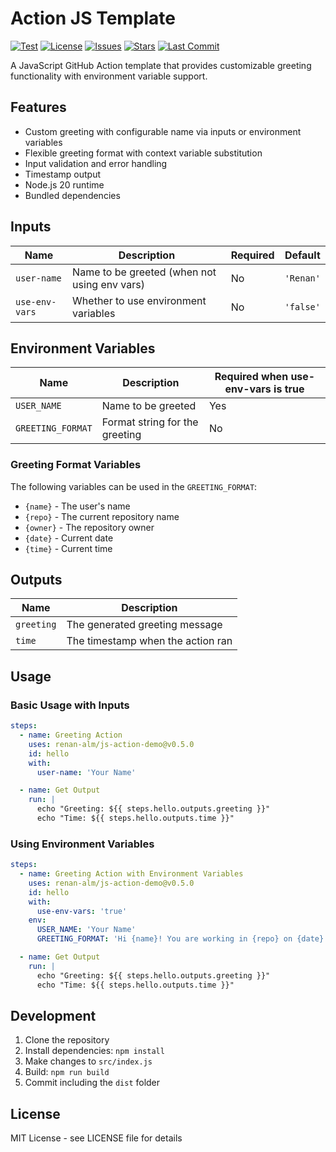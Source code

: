 # Action JS Template

[![Test](https://github.com/renan-alm/js-action-demo/actions/workflows/2-test-action.yml/badge.svg)](https://github.com/renan-alm/js-action-demo/actions/workflows/2-test-action.yml)
[![License](https://img.shields.io/github/license/renan-alm/js-action-demo)](LICENSE)
[![Issues](https://img.shields.io/github/issues/renan-alm/js-action-demo)](https://github.com/renan-alm/js-action-demo/issues)
[![Stars](https://img.shields.io/github/stars/renan-alm/js-action-demo)](https://github.com/renan-alm/js-action-demo/stargazers)
[![Last Commit](https://img.shields.io/github/last-commit/renan-alm/js-action-demo)](https://github.com/renan-alm/js-action-demo/commits/main)

A JavaScript GitHub Action template that provides customizable greeting functionality with environment variable support.

## Features

- Custom greeting with configurable name via inputs or environment variables
- Flexible greeting format with context variable substitution
- Input validation and error handling
- Timestamp output
- Node.js 20 runtime
- Bundled dependencies

## Inputs

| Name | Description | Required | Default |
|------|-------------|----------|---------|
| `user-name` | Name to be greeted (when not using env vars) | No | `'Renan'` |
| `use-env-vars` | Whether to use environment variables | No | `'false'` |

## Environment Variables

| Name | Description | Required when use-env-vars is true |
|------|-------------|----------|
| `USER_NAME` | Name to be greeted | Yes |
| `GREETING_FORMAT` | Format string for the greeting | No |

### Greeting Format Variables

The following variables can be used in the `GREETING_FORMAT`:

- `{name}` - The user's name
- `{repo}` - The current repository name
- `{owner}` - The repository owner
- `{date}` - Current date
- `{time}` - Current time

## Outputs

| Name | Description |
|------|-------------|
| `greeting` | The generated greeting message |
| `time` | The timestamp when the action ran |

## Usage

### Basic Usage with Inputs

```yaml
steps:
  - name: Greeting Action
    uses: renan-alm/js-action-demo@v0.5.0
    id: hello
    with:
      user-name: 'Your Name'

  - name: Get Output
    run: |
      echo "Greeting: ${{ steps.hello.outputs.greeting }}"
      echo "Time: ${{ steps.hello.outputs.time }}"
```

### Using Environment Variables

```yaml
steps:
  - name: Greeting Action with Environment Variables
    uses: renan-alm/js-action-demo@v0.5.0
    id: hello
    with:
      use-env-vars: 'true'
    env:
      USER_NAME: 'Your Name'
      GREETING_FORMAT: 'Hi {name}! You are working in {repo} on {date}'

  - name: Get Output
    run: |
      echo "Greeting: ${{ steps.hello.outputs.greeting }}"
      echo "Time: ${{ steps.hello.outputs.time }}"
```

## Development

1. Clone the repository
2. Install dependencies: `npm install`
3. Make changes to `src/index.js`
4. Build: `npm run build`
5. Commit including the `dist` folder

## License

MIT License - see LICENSE file for details

